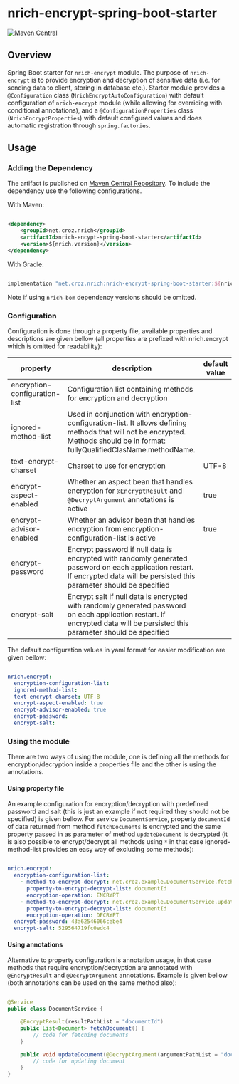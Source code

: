 # nrich-encrypt-spring-boot-starter

[![Maven Central](https://maven-badges.herokuapp.com/maven-central/net.croz.nrich/nrich-encrypt-spring-boot-starter/badge.svg?color=blue)](https://maven-badges.herokuapp.com/maven-central/net.croz.nrich/nrich-encrypt-spring-boot-starter)

## Overview

Spring Boot starter for `nrich-encrypt` module. The purpose of `nrich-encrypt` is to provide encryption and decryption of sensitive data (i.e. for sending data to client, storing in database etc.).
Starter module provides a `@Configuration` class (`NrichEncryptAutoConfiguration`) with default configuration of `nrich-encrypt` module (while allowing for overriding with conditional annotations),
and a `@ConfigurationProperties` class (`NrichEncryptProperties`) with default configured values and does automatic registration through `spring.factories`.

## Usage

### Adding the Dependency

The artifact is published on [Maven Central Repository](https://search.maven.org/). To include the dependency use the following configurations.

With Maven:

```xml

<dependency>
    <groupId>net.croz.nrich</groupId>
    <artifactId>nrich-encypt-spring-boot-starter</artifactId>
    <version>${nrich.version}</version>
</dependency>

```

With Gradle:

```groovy

implementation "net.croz.nrich:nrich-encrypt-spring-boot-starter:${nrich.version}"

```

Note if using `nrich-bom` dependency versions should be omitted.

### Configuration

Configuration is done through a property file, available properties and descriptions are given bellow (all properties are prefixed with nrich.encrypt which is omitted for readability):

| property                      | description                                                                                                                                                                     | default value |
|-------------------------------|---------------------------------------------------------------------------------------------------------------------------------------------------------------------------------|---------------|
| encryption-configuration-list | Configuration list containing methods for encryption and decryption                                                                                                             |               |
| ignored-method-list           | Used in conjunction with encryption-configuration-list. It allows defining methods that will not be encrypted. Methods should be in format: fullyQualifiedClasName.methodName.  |               |
| text-encrypt-charset          | Charset to use for encryption                                                                                                                                                   | UTF-8         |     |
| encrypt-aspect-enabled        | Whether an aspect bean that handles encryption for `@EncryptResult` and `@DecryptArgument` annotations is active                                                                | true          |
| encrypt-advisor-enabled       | Whether an advisor bean that handles encryption from encryption-configuration-list is active                                                                                    | true          |
| encrypt-password              | Encrypt password if null data is encrypted with randomly generated password on each application restart. If encrypted data will be persisted this parameter should be specified |               |
| encrypt-salt                  | Encrypt salt if null data is encrypted with randomly generated password on each application restart. If encrypted data will be persisted this parameter should be specified     |               |

The default configuration values in yaml format for easier modification are given bellow:

```yaml

nrich.encrypt:
  encryption-configuration-list:
  ignored-method-list:
  text-encrypt-charset: UTF-8
  encrypt-aspect-enabled: true
  encrypt-advisor-enabled: true
  encrypt-password:
  encrypt-salt:

```

### Using the module

There are two ways of using the module, one is defining all the methods for encryption/decryption inside a properties file and the other is using the annotations.

#### Using property file

An example configuration for encryption/decryption with predefined password and salt (this is just an example if not required they should not be specified) is given bellow. For
service `DocumentService`, property `documentId` of data returned from method `fetchDocuments` is encrypted and the same property passed in as parameter of method `updateDocument` is decrypted (it is
also possible to encrypt/decrypt all methods using `*` in that case ignored-method-list provides an easy way of excluding some methods):

```yaml

nrich.encrypt:
  encryption-configuration-list:
    - method-to-encrypt-decrypt: net.croz.example.DocumentService.fetchDocuments
      property-to-encrypt-decrypt-list: documentId
      encryption-operation: ENCRYPT
    - method-to-encrypt-decrypt: net.croz.example.DocumentService.updateDocument
      property-to-encrypt-decrypt-list: documentId
      encryption-operation: DECRYPT
  encrypt-password: 43a62546066cebe4
  encrypt-salt: 529564719fc0edc4

```

#### Using annotations

Alternative to property configuration is annotation usage, in that case methods that require encryption/decryption are annotated with `@EncryptResult` and `@DecryptArgument` annotations. Example is
given bellow (both annotations can be used on the same method also):

```java

@Service
public class DocumentService {

    @EncryptResult(resultPathList = "documentId")
    public List<Document> fetchDocument() {
        // code for fetching documents
    }

    public void updateDocument(@DecryptArgument(argumentPathList = "documentId") Document document) {
        // code for updating document
    }
}

```
